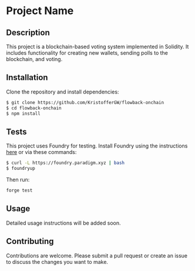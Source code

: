 # Project Name

## Description

This project is a blockchain-based voting system implemented in Solidity. It includes functionality for creating new wallets, sending polls to the blockchain, and voting.

## Installation

Clone the repository and install dependencies:

```sh
$ git clone https://github.com/KristofferGW/flowback-onchain 
$ cd flowback-onchain
$ npm install
```

## Tests

This project uses Foundry for testing. Install Foundry using the instructions [here](https://book.getfoundry.sh/getting-started/installation) or via these commands:

```sh
$ curl -L https://foundry.paradigm.xyz | bash
$ foundryup
```

Then run:

```sh
forge test
```

## Usage

Detailed usage instructions will be added soon.

## Contributing

Contributions are welcome. Please submit a pull request or create an issue to discuss the changes you want to make.

